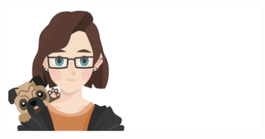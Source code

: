 <a href="https://rightonhana.dev" title="@rightonhana's webpage" rel="noopener noreferrer" target="_blank" align="center">
	<img src="./variants/dogDay.svg" alt="@rightonhana svg animation" />
</a>
